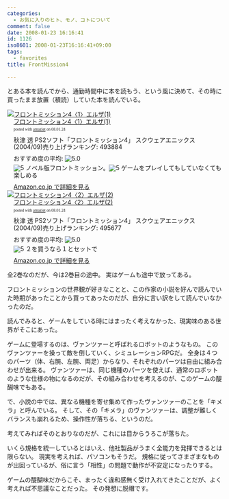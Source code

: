 ```yaml
---
categories:
  - お気に入りのヒト、モノ、コトについて
comment: false
date: 2008-01-23 16:16:41
id: 1126
iso8601: 2008-01-23T16:16:41+09:00
tags:
  - favorites
title: FrontMission4

---
```


とある本を読んでから、通勤時間中に本を読もう、という風に決めて、その時に買ったまま放置（積読）していた本を読んでいる。

<div class="amazlet-box" style="margin-bottom:0px;">
  <div class="amazlet-image" style="float:left;"><a href="http://www.amazon.co.jp/exec/obidos/ASIN/4757512899/nqounet-22/ref=nosim/" name="amazletlink" id="amazletlink"><img src="http://images-jp.amazon.com/images/G/09/icons/books/comingsoon_books.gif" alt="フロントミッション4〈1〉エルザ(1)" style="border: none;" /></a></div>
  <div class="amazlet-info" style="float:left;margin-left:15px;line-height:120%">
    <div class="amazlet-name" style="margin-bottom:10px;line-height:120%"><a href="http://www.amazon.co.jp/exec/obidos/ASIN/4757512899/nqounet-22/ref=nosim/" name="amazletlink" id="amazletlink">フロントミッション4〈1〉エルザ(1)</a>
      <div class="amazlet-powered-date" style="font-size:7pt;margin-top:5px;font-family:verdana;line-height:120%">posted with <a href="http://app.amazlet.com/amazlet/" title="フロントミッション4〈1〉エルザ(1)">amazlet</a> on 08.01.24</div>
    </div>
    <div class="amazlet-detail">秋津 透 PS2ソフト「フロントミッション4」 スクウェアエニックス (2004/09)売り上げランキング: 493884</div>
    <div class="amazlet-review" style="margin-top:10px; margin-bottom:10px">
      <div class="amazlet-review-average" style="margin-bottom:5px">おすすめ度の平均: <img src="http://images-jp.amazon.com/images/G/09/x-locale/common/customer-reviews/stars-5-0.gif" alt="5.0" /></div><img src="http://images-jp.amazon.com/images/G/09/x-locale/common/customer-reviews/stars-5-0.gif" alt="5" /> ノベル版フロントミッション。<img src="http://images-jp.amazon.com/images/G/09/x-locale/common/customer-reviews/stars-5-0.gif" alt="5" /> ゲームをプレイしてもしていなくても楽しめる
    </div>
    <div class="amazlet-link" style="margin-top: 5px"><a href="http://www.amazon.co.jp/exec/obidos/ASIN/4757512899/nqounet-22/ref=nosim/" name="amazletlink" id="amazletlink">Amazon.co.jp で詳細を見る</a></div>
  </div>
  <div class="amazlet-footer" style="clear: left"></div>
</div>

<div class="amazlet-box" style="margin-bottom:0px;">
  <div class="amazlet-image" style="float:left;"><a href="http://www.amazon.co.jp/exec/obidos/ASIN/4757512902/nqounet-22/ref=nosim/" name="amazletlink" id="amazletlink"><img src="http://images-jp.amazon.com/images/G/09/icons/books/comingsoon_books.gif" alt="フロントミッション4〈2〉エルザ(2)" style="border: none;" /></a></div>
  <div class="amazlet-info" style="float:left;margin-left:15px;line-height:120%">
    <div class="amazlet-name" style="margin-bottom:10px;line-height:120%"><a href="http://www.amazon.co.jp/exec/obidos/ASIN/4757512902/nqounet-22/ref=nosim/" name="amazletlink" id="amazletlink">フロントミッション4〈2〉エルザ(2)</a>
      <div class="amazlet-powered-date" style="font-size:7pt;margin-top:5px;font-family:verdana;line-height:120%">posted with <a href="http://app.amazlet.com/amazlet/" title="フロントミッション4〈2〉エルザ(2)">amazlet</a> on 08.01.24</div>
    </div>
    <div class="amazlet-detail">秋津 透 PS2ソフト「フロントミッション4」 スクウェアエニックス (2004/09)売り上げランキング: 495677</div>
    <div class="amazlet-review" style="margin-top:10px; margin-bottom:10px">
      <div class="amazlet-review-average" style="margin-bottom:5px">おすすめ度の平均: <img src="http://images-jp.amazon.com/images/G/09/x-locale/common/customer-reviews/stars-5-0.gif" alt="5.0" /></div><img src="http://images-jp.amazon.com/images/G/09/x-locale/common/customer-reviews/stars-5-0.gif" alt="5" /> ２を買うなら１とセットで
    </div>
    <div class="amazlet-link" style="margin-top: 5px"><a href="http://www.amazon.co.jp/exec/obidos/ASIN/4757512902/nqounet-22/ref=nosim/" name="amazletlink" id="amazletlink">Amazon.co.jp で詳細を見る</a></div>
  </div>
  <div class="amazlet-footer" style="clear: left"></div>
</div>


全2巻なのだが、今は2巻目の途中。
実はゲームも途中で放ってある。

フロントミッションの世界観が好きなことと、この作家の小説を好んで読んでいた時期があったことから買ってあったのだが、自分に言い訳をして読んでいなかったのだ。

読んでみると、ゲームをしている時にはまったく考えなかった、現実味のある世界がそこにあった。

ゲームに登場するのは、ヴァンツァーと呼ばれるロボットのようなもの。
このヴァンツァーを操って敵を倒していく、シミュレーションRPGだ。
全身は４つのパーツ（体、右腕、左腕、両足）からなり、それぞれのパーツは自由に組み合わせが出来る。
ヴァンツァーは、同じ機種のパーツを使えば、通常のロボットのような仕様の物になるのだが、その組み合わせを考えるのが、このゲームの醍醐味でもある。

で、小説の中では、異なる機種を寄せ集めて作ったヴァンツァーのことを「キメラ」と呼んでいる。
そして、その「キメラ」のヴァンツァーは、調整が難しくバランスも崩れるため、操作性が落ちる、というのだ。

考えてみればそのとおりなのだが、これには目からうろこが落ちた。

いくら規格を統一しているとはいえ、他社製品がうまく全能力を発揮できるとは限らない。
現実を考えれば、パソコンもそうだ。
規格に従ってさまざまなものが出回っているが、俗に言う「相性」の問題で動作が不安定になったりする。

ゲームの醍醐味だからこそ、まったく違和感無く受け入れてきたことだが、よく考えれば不思議なことだった。
その発想に脱帽です。
